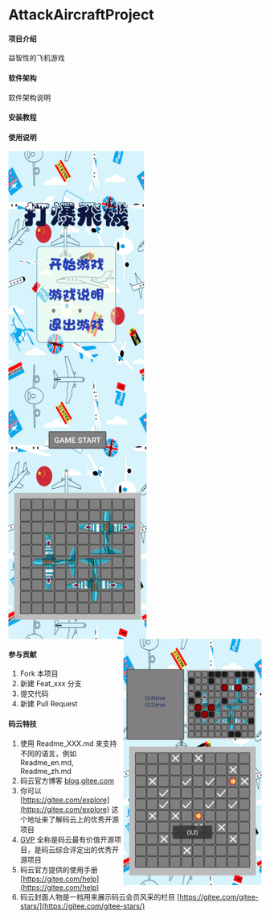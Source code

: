 # AttackAircraftProject

#### 项目介绍
益智性的飞机游戏

#### 软件架构
软件架构说明


#### 安装教程

#### 使用说明
 <img src="./Img/主界面示例.jpg" width = "270" alt="效果图" align=left />
 <img src="./Img/准备界面示例.jpg" width = "275" alt="效果图" align=center />
 <img src="./Img/对战界面示例.jpg" width = "275" alt="效果图" align=right />
 
#### 参与贡献

1. Fork 本项目
2. 新建 Feat_xxx 分支
3. 提交代码
4. 新建 Pull Request


#### 码云特技

1. 使用 Readme\_XXX.md 来支持不同的语言，例如 Readme\_en.md, Readme\_zh.md
2. 码云官方博客 [blog.gitee.com](https://blog.gitee.com)
3. 你可以 [https://gitee.com/explore](https://gitee.com/explore) 这个地址来了解码云上的优秀开源项目
4. [GVP](https://gitee.com/gvp) 全称是码云最有价值开源项目，是码云综合评定出的优秀开源项目
5. 码云官方提供的使用手册 [https://gitee.com/help](https://gitee.com/help)
6. 码云封面人物是一档用来展示码云会员风采的栏目 [https://gitee.com/gitee-stars/](https://gitee.com/gitee-stars/)
